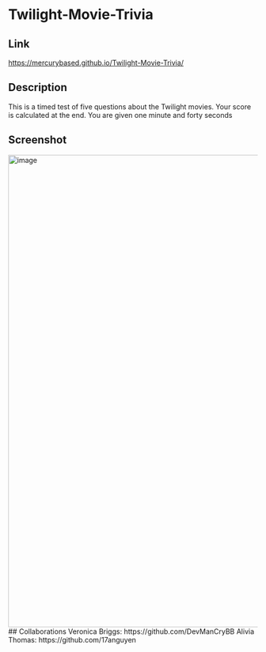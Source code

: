 # Twilight-Movie-Trivia
## Link
https://mercurybased.github.io/Twilight-Movie-Trivia/
## Description
This is a timed test of five questions about the Twilight movies. Your score is calculated at the end. You are given one minute and forty seconds
## Screenshot
<img width="955" alt="image" src="https://user-images.githubusercontent.com/127552050/229986315-2705bbd2-4b09-499d-be6d-ad70a33314ad.png">
## Collaborations
Veronica Briggs: https://github.com/DevManCryBB
Alivia Thomas:  https://github.com/17anguyen
